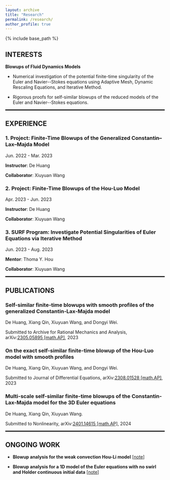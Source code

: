 ```yaml
---
layout: archive
title: "Research"
permalink: /research/
author_profile: true
---
```


{% include base_path %}

## **INTERESTS**

**Blowups of Fluid Dynamics Models**

- Numerical investigation of the potential finite-time singularity of the Euler and Navier--Stokes equations using Adaptive Mesh, Dynamic Rescaling Equations, and Iterative Method.

- Rigorous proofs for self-similar blowups of the reduced models of the Euler and Navier--Stokes equations.


<hr style=" border: 1px solid black" >


## **EXPERIENCE**

### **1. Project: Finite-Time Blowups of the Generalized Constantin–Lax–Majda Model** 

Jun. 2022 - Mar. 2023

**Instructor**: De Huang 

**Collaborator**: Xiuyuan Wang

### **2. Project: Finite-Time Blowups of the Hou-Luo Model** 

Apr. 2023 - Jun. 2023

**Instructor**: De Huang 

**Collaborator**: Xiuyuan Wang

###  **3. SURF Program: Investigate Potential Singularities of Euler Equations via Iterative Method**

 Jun. 2023 - Aug. 2023

**Mentor**: Thoma Y. Hou 

**Collaborator**: Xiuyuan Wang


<hr style=" border: 1px solid black" >


## **PUBLICATIONS**

### Self-similar finite-time blowups with smooth profiles of the generalized Constantin-Lax-Majda model 

De Huang, Xiang Qin, Xiuyuan Wang, and Dongyi Wei.

Submitted to Archive for Rational Mechanics and Analysis, arXiv:[2305.05895 [math.AP]](https://arxiv.org/abs/2305.05895), 2023

### On the exact self-similar finite-time blowup of the Hou-Luo model with smooth profiles

De Huang, Xiang Qin, Xiuyuan Wang, and Dongyi Wei.

Submitted to Journal of Differential Equations, arXiv:[2308.01528 [math.AP]](https://arxiv.org/abs/2308.01528), 2023

### Multi-scale self-similar finite-time blowups of the Constantin-Lax-Majda model for the 3D Euler equations

De Huang, Xiang Qin, Xiuyuan Wang.

Submitted to Nonlinearity, arXiv:[2401.14615 [math.AP]](https://arxiv.org/abs/2401.14615), 2024

<hr style=" border: 1px solid black" >


## ONGOING WORK

- **Blowup analysis for the weak convection Hou-Li model** [[note](https://xqin2study.github.io/research/hou_li_weakconv)]

- **Blowup analysis for a 1D model of the Euler equations with no swirl and Holder continuous initial data** [[note](https://xqin2study.github.io/research/1DcalphaModel)]
